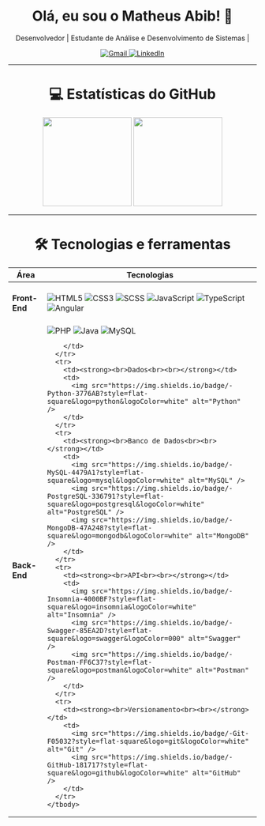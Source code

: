 <h1 align="center">Olá, eu sou o Matheus Abib! 👋</h1>

<p align="center">
  Desenvolvedor | Estudante de Análise e Desenvolvimento de Sistemas | 
</p>
<div align="center">
<a href="mailto:anabento3807@gmail.com" target="_blank" >
    <img src="https://img.shields.io/badge/Gmail-D14836?style=for-the-badge&logo=gmail&logoColor=white" alt="Gmail"/>
  </a>
  <a href="https://www.linkedin.com/in/anabbsilva/" target="_blank">
    <img src="https://img.shields.io/badge/LinkedIn-0077B5?style=for-the-badge&logo=linkedin&logoColor=white" alt="LinkedIn"/>
</a>
</div>

---
<div id="toc">
  <ul align="center" style="list-style: none">
    <summary>
      <h1>
        💻 Estatísticas do GitHub
      </h1>
    </summary>
  </ul>
</div>

<div align="center">
  <img height="180em" src="https://github-readme-stats.vercel.app/api?username=AnaBeatrizBentoSilva&show_icons=true&theme=radical&include_all_commits=true&count_private=true&locale=pt-br"/>
  <img height="180em" src="https://github-readme-stats.vercel.app/api/top-langs/?username=AnaBeatrizBentoSilva&layout=compact&langs_count=7&theme=radical"/>
</div>

---

<div id="toc">
  <ul align="center" style="list-style: none">
    <summary>
      <h1>
        🛠 Tecnologias e ferramentas
      </h1>
    </summary>
  </ul>
</div>

<div align="center">
  <table>
    <thead>
      <tr>
        <th><strong>Área</strong></th>
        <th><strong>Tecnologias</strong></th>
      </tr>
    </thead>
    <tbody>
      <tr>
        <td><strong><br>Front-End<br><br></strong></td>
        <td>
          <img src="https://img.shields.io/badge/-HTML5-E34F26?style=flat-square&logo=html5&logoColor=white" alt="HTML5" />
          <img src="https://img.shields.io/badge/-CSS3-1572B6?style=flat-square&logo=css3&logoColor=white" alt="CSS3" />
          <img src="https://img.shields.io/badge/-SCSS-CC6699?style=flat-square&logo=sass&logoColor=white" alt="SCSS" />
          <img src="https://img.shields.io/badge/-JavaScript-F7DF1E?style=flat-square&logo=javascript&logoColor=000" alt="JavaScript" />
          <img src="https://img.shields.io/badge/-TypeScript-3178C6?style=flat-square&logo=typescript&logoColor=white" alt="TypeScript" />
          <img src="https://img.shields.io/badge/-Angular-DD0031?style=flat-square&logo=angular&logoColor=white" alt="Angular" />
        </td>
      </tr>
      <tr>
        <td><strong><br>Back-End<br><br></strong></td>
        <td>
          <img src="https://img.shields.io/badge/-PHP-777BB4?style=flat-square&logo=php&logoColor=white" alt="PHP" />
          <img src="https://img.shields.io/badge/-Java-007396?style=flat-square&logo=java&logoColor=white" alt="Java" />
            <img src="https://img.shields.io/badge/-MySQL-4479A1?style=flat-square&logo=mysql&logoColor=white" alt="MySQL" />

        </td>
      </tr>
      <tr>
        <td><strong><br>Dados<br><br></strong></td>
        <td>
          <img src="https://img.shields.io/badge/-Python-3776AB?style=flat-square&logo=python&logoColor=white" alt="Python" />
        </td>
      </tr>
      <tr>
        <td><strong><br>Banco de Dados<br><br></strong></td>
        <td>
          <img src="https://img.shields.io/badge/-MySQL-4479A1?style=flat-square&logo=mysql&logoColor=white" alt="MySQL" />
          <img src="https://img.shields.io/badge/-PostgreSQL-336791?style=flat-square&logo=postgresql&logoColor=white" alt="PostgreSQL" />
          <img src="https://img.shields.io/badge/-MongoDB-47A248?style=flat-square&logo=mongodb&logoColor=white" alt="MongoDB" />
        </td>
      </tr>
      <tr>
        <td><strong><br>API<br><br></strong></td>
        <td>
          <img src="https://img.shields.io/badge/-Insomnia-4000BF?style=flat-square&logo=insomnia&logoColor=white" alt="Insomnia" />
          <img src="https://img.shields.io/badge/-Swagger-85EA2D?style=flat-square&logo=swagger&logoColor=000" alt="Swagger" />
          <img src="https://img.shields.io/badge/-Postman-FF6C37?style=flat-square&logo=postman&logoColor=white" alt="Postman" />
        </td>
      </tr>
      <tr>
        <td><strong><br>Versionamento<br><br></strong></td>
        <td>
          <img src="https://img.shields.io/badge/-Git-F05032?style=flat-square&logo=git&logoColor=white" alt="Git" />
          <img src="https://img.shields.io/badge/-GitHub-181717?style=flat-square&logo=github&logoColor=white" alt="GitHub" />
        </td>
      </tr>
    </tbody>
  </table>
</div>

